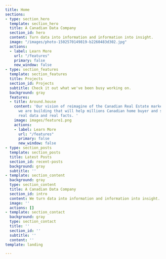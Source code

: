 ```yaml
---
title: Home
sections:
- type: section_hero
  template: section_hero
  title: A Canadian Data Company
  section_id: hero
  content: Turn data into information and information into insight.
  image: "/images/photo-1502570149819-b2260483d302.jpg"
  actions:
  - label: Learn More
    url: "/features"
    primary: false
    new_window: false
- type: section_features
  template: section_features
  title: Projects
  section_id: Projects
  subtitle: Check it out what we've been busy working on.
  background: gray
  features:
  - title: Around.house
    content: 'Our vision of reimagine of the Canadian Real Estate market. A tool that
      we are building that will help millions Canadian home buyer and seller with
      real data and real facts. '
    image: images/feature1.png
    actions:
    - label: Learn More
      url: "/features"
      primary: false
      new_window: false
- type: section_posts
  template: section_posts
  title: Latest Posts
  section_id: recent-posts
  background: gray
  subtitle: ''
- template: section_content
  background: gray
  type: section_content
  title: A Canadian Data Company
  section_id: intro
  content: We turn data into information and information into insight.![](/images/CA-Canada-Flag-icon.png)
  image: ''
  actions: []
- template: section_contact
  background: gray
  type: section_contact
  title: ''
  section_id: ''
  subtitle: ''
  content: ''
template: landing

---
```

